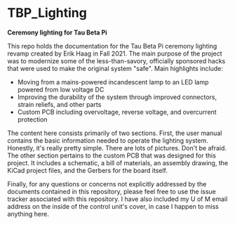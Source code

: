 # TBP_Lighting
**Ceremony lighting for Tau Beta Pi**

This repo holds the documentation for the Tau Beta Pi ceremony lighting revamp created by Erik Haag in Fall 2021. The main purpose of the project was to modernize some of the less-than-savory, officially sponsored hacks that were used to make the original system "safe". Main highlights include:
  * Moving from a mains-powered incandescent lamp to an LED lamp powered from low voltage DC
  * Improving the durability of the system through improved connectors, strain reliefs, and other parts
  * Custom PCB including overvoltage, reverse voltage, and overcurrent protection

The content here consists primarily of two sections. First, the user manual contains the basic information needed to operate the lighting system. Honestly, it's really pretty simple. There are lots of pictures. Don't be afraid. The other section pertains to the custom PCB that was designed for this project. It includes a schematic, a bill of materials, an assembly drawing, the KiCad project files, and the Gerbers for the board itself.

Finally, for any questions or concerns not explicitly addressed by the documents contained in this repository, please feel free to use the issue tracker associated with this repository. I have also included my U of M email address on the inside of the control unit's cover, in case I happen to miss anything here.
